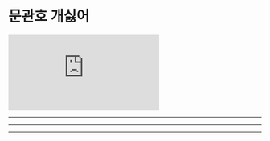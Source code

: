 # 문관호 개싫어
![사진](http://www.garina.net/wp-content/themes/dt-chocolate/thumb.php?src=/wp-content/uploads/2013/07/DOG_ALBUM-1024x1024.jpg&w=350&h=350&zc=1)
***
---
---
